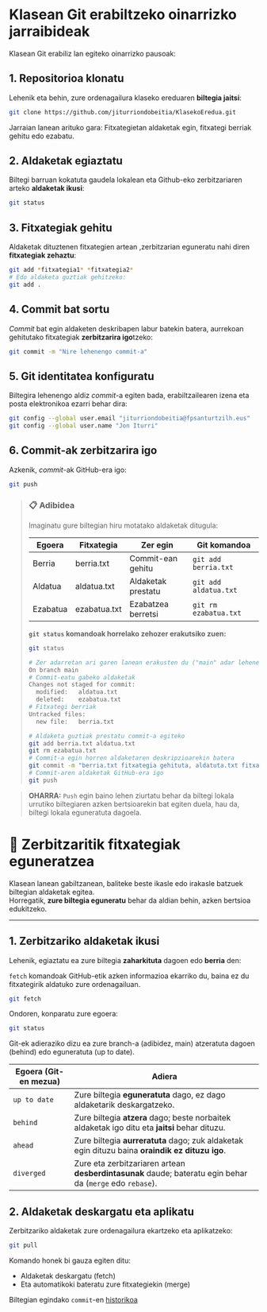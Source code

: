 # Klasean Git erabiltzeko oinarrizko jarraibideak

Klasean Git erabiliz lan egiteko oinarrizko pausoak:

## 1. Repositorioa klonatu
Lehenik eta behin, zure ordenagailura klaseko ereduaren **biltegia jaitsi**:
```bash
git clone https://github.com/jiturriondobeitia/KlasekoEredua.git
```

Jarraian lanean arituko gara: Fitxategietan aldaketak egin, fitxategi berriak gehitu edo ezabatu.

## 2. Aldaketak egiaztatu
Biltegi barruan kokatuta gaudela lokalean eta Github-eko zerbitzariaren arteko **aldaketak ikusi**:
```bash
git status
```

## 3. Fitxategiak gehitu
Aldaketak dituztenen fitxategien artean ,zerbitzarian eguneratu nahi diren **fitxategiak zehaztu**:
```bash
git add *fitxategia1* *fitxategia2*
# Edo aldaketa guztiak gehitzeko:
git add .
```

## 4. Commit bat sortu
*Commit* bat egin aldaketen deskribapen labur batekin batera, aurrekoan gehitutako fitxategiak **zerbitzarira igo**tzeko:
```bash
git commit -m "Nire lehenengo commit-a"
```

## 5. Git identitatea konfiguratu
Biltegira lehenengo aldiz *commit*-a egiten bada, erabiltzailearen izena eta posta elektronikoa ezarri behar dira:
```bash
git config --global user.email "jiturriondobeitia@fpsanturtzilh.eus"
git config --global user.name "Jon Iturri"
```

## 6. Commit-ak zerbitzarira igo
Azkenik, *commit*-ak GitHub-era igo:
```bash
git push
```

> ### 📋 Adibidea  
> Imaginatu gure biltegian hiru motatako aldaketak ditugula:
>
> | Egoera          | Fitxategia      | Zer egin                   | Git komandoa                                |
> |-----------------|-----------------|----------------------------|---------------------------------------------|
> | Berria          | berria.txt      | Commit-ean gehitu          | `git add berria.txt`                        |
> | Aldatua         | aldatua.txt     | Aldaketak prestatu         | `git add aldatua.txt`                       |
> | Ezabatua        | ezabatua.txt    | Ezabatzea berretsi         | `git rm ezabatua.txt`                      |
>
> **`git status` komandoak horrelako zehozer erakutsiko zuen:**
> ```bash
> git status
>
> # Zer adarretan ari garen lanean erakusten du ("main" adar lehenetsia da)
> On branch main
> # Commit-eatu gabeko aldaketak
> Changes not staged for commit:
>   modified:   aldatua.txt
>   deleted:    ezabatua.txt
> # Fitxategi berriak
> Untracked files:
>   new file:   berria.txt
>
> # Aldaketa guztiak prestatu commit-a egiteko
> git add berria.txt aldatua.txt
> git rm ezabatua.txt
> # Commit-a egin horren aldaketaren deskripzioarekin batera
> git commit -m "berria.txt fitxategia gehituta, aldatuta.txt fitxategia aldatuta eta ezabatua.txt fitxategia ezabatua"
> # Commit-aren aldaketak GitHub-era igo
> git push
> ```

> **OHARRA:** `Push` egin baino lehen ziurtatu behar da biltegi lokala urrutiko biltegiaren azken bertsioarekin bat egiten duela, hau da, biltegi lokala eguneratuta dagoela.

# 🔄 Zerbitzaritik fitxategiak eguneratzea

Klasean lanean gabiltzanean, baliteke beste ikasle edo irakasle batzuek biltegian aldaketak egitea.  
Horregatik, **zure biltegia eguneratu** behar da aldian behin, azken bertsioa edukitzeko.

---

## 1️. Zerbitzariko aldaketak ikusi
Lehenik, egiaztatu ea zure biltegia **zaharkituta** dagoen edo **berria** den:

`fetch` komandoak GitHub-etik azken informazioa ekarriko du, baina ez du fitxategirik aldatuko zure ordenagailuan.
```bash
git fetch
```
Ondoren, konparatu zure egoera:
```bash
git status
```
Git-ek adieraziko dizu ea zure branch-a (adibidez, main) atzeratuta dagoen (behind) edo eguneratuta (up to date).

| Egoera (Git-en mezua) | Adiera                                                                                                    |
| --------------------- | --------------------------------------------------------------------------------------------------------- |
| `up to date`          | Zure biltegia **eguneratuta** dago, ez dago aldaketarik deskargatzeko.                                    |
| `behind`              | Zure biltegia **atzera** dago; beste norbaitek aldaketak igo ditu eta **jaitsi** behar dituzu.            |
| `ahead`               | Zure biltegia **aurreratuta** dago; zuk aldaketak egin dituzu baina **oraindik ez dituzu igo**.           |
| `diverged`            | Zure eta zerbitzariaren artean **desberdintasunak** daude; bateratu egin behar da (`merge` edo `rebase`). |

## 2. Aldaketak deskargatu eta aplikatu

Zerbitzariko aldaketak zure ordenagailura ekartzeko eta aplikatzeko:
```bash
git pull
```

Komando honek bi gauza egiten ditu:
- Aldaketak deskargatu (fetch)
- Eta automatikoki bateratu zure fitxategiekin (merge)



Biltegian egindako `commit`-en [historikoa](https://github.com/jiturriondobeitia/KlasekoEredua/network) 